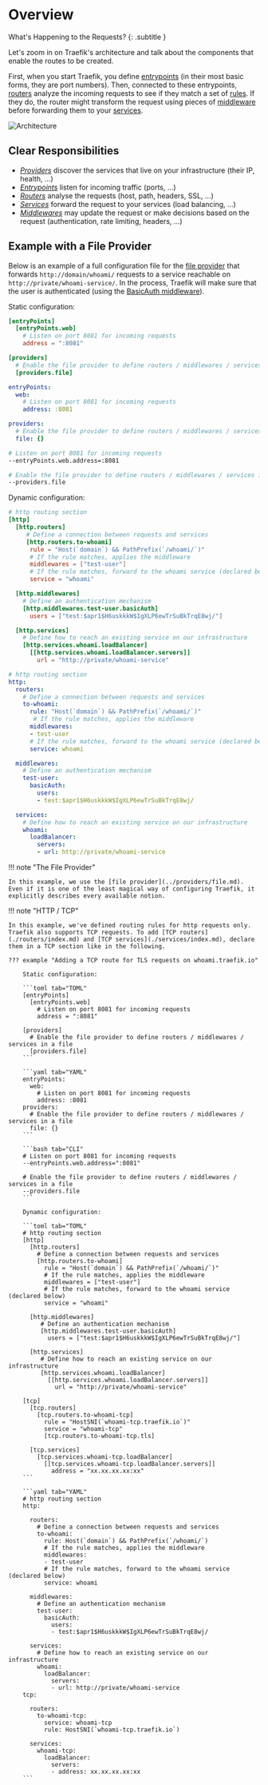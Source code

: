 # Overview

What's Happening to the Requests?
{: .subtitle }

Let's zoom in on Traefik's architecture and talk about the components that enable the routes to be created.

First, when you start Traefik, you define [entrypoints](../entrypoints) (in their most basic forms, they are port numbers).
Then, connected to these entrypoints, [routers](../routers) analyze the incoming requests to see if they match a set of [rules](../routers#rule).
If they do, the router might transform the request using pieces of [middleware](../middlewares/overview.md) before forwarding them to your [services](./services/index.md).

![Architecture](../assets/img/architecture-overview.png)

## Clear Responsibilities

- [_Providers_](../providers/overview.md) discover the services that live on your infrastructure (their IP, health, ...)
- [_Entrypoints_](./entrypoints.md) listen for incoming traffic (ports, ...)
- [_Routers_](./routers/index.md) analyse the requests (host, path, headers, SSL, ...)
- [_Services_](./services/index.md) forward the request to your services (load balancing, ...)
- [_Middlewares_](../middlewares/overview.md) may update the request or make decisions based on the request (authentication, rate limiting, headers, ...)

## Example with a File Provider

Below is an example of a full configuration file for the [file provider](../providers/file.md) that forwards `http://domain/whoami/` requests to a service reachable on `http://private/whoami-service/`.
In the process, Traefik will make sure that the user is authenticated (using the [BasicAuth middleware](../middlewares/basicauth.md)).

Static configuration:

```toml tab="File (TOML)"
[entryPoints]
  [entryPoints.web]
    # Listen on port 8081 for incoming requests
    address = ":8081"

[providers]
  # Enable the file provider to define routers / middlewares / services in a file
  [providers.file]
```

```yaml tab="File (YAML)"
entryPoints:
  web:
    # Listen on port 8081 for incoming requests
    address: :8081

providers:
  # Enable the file provider to define routers / middlewares / services in a file
  file: {}
```

```bash tab="CLI"
# Listen on port 8081 for incoming requests
--entryPoints.web.address=:8081

# Enable the file provider to define routers / middlewares / services in a file
--providers.file
```

Dynamic configuration:

```toml tab="TOML"
# http routing section
[http]
  [http.routers]
     # Define a connection between requests and services
     [http.routers.to-whoami]
      rule = "Host(`domain`) && PathPrefix(`/whoami/`)"
      # If the rule matches, applies the middleware
      middlewares = ["test-user"]
      # If the rule matches, forward to the whoami service (declared below)
      service = "whoami"

  [http.middlewares]
    # Define an authentication mechanism
    [http.middlewares.test-user.basicAuth]
      users = ["test:$apr1$H6uskkkW$IgXLP6ewTrSuBkTrqE8wj/"]

  [http.services]
    # Define how to reach an existing service on our infrastructure
    [http.services.whoami.loadBalancer]
      [[http.services.whoami.loadBalancer.servers]]
        url = "http://private/whoami-service"
```

```yaml tab="YAML"
# http routing section
http:
  routers:
    # Define a connection between requests and services
    to-whoami:
      rule: "Host(`domain`) && PathPrefix(`/whoami/`)"
       # If the rule matches, applies the middleware
      middlewares:
      - test-user
      # If the rule matches, forward to the whoami service (declared below)
      service: whoami

  middlewares:
    # Define an authentication mechanism
    test-user:
      basicAuth:
        users:
        - test:$apr1$H6uskkkW$IgXLP6ewTrSuBkTrqE8wj/

  services:
    # Define how to reach an existing service on our infrastructure
    whoami:
      loadBalancer:
        servers:
        - url: http://private/whoami-service
```

!!! note "The File Provider"

    In this example, we use the [file provider](../providers/file.md).
    Even if it is one of the least magical way of configuring Traefik, it explicitly describes every available notion.

!!! note "HTTP / TCP"

    In this example, we've defined routing rules for http requests only.
    Traefik also supports TCP requests. To add [TCP routers](./routers/index.md) and [TCP services](./services/index.md), declare them in a TCP section like in the following.

    ??? example "Adding a TCP route for TLS requests on whoami.traefik.io"

        Static configuration:
        
        ```toml tab="TOML"
        [entryPoints]
          [entryPoints.web]
            # Listen on port 8081 for incoming requests
            address = ":8081"

        [providers]
          # Enable the file provider to define routers / middlewares / services in a file
          [providers.file]
        ```
        
        ```yaml tab="YAML"
        entryPoints:
          web:
            # Listen on port 8081 for incoming requests
            address: :8081
        providers:
          # Enable the file provider to define routers / middlewares / services in a file
          file: {}
        ```
        
        ```bash tab="CLI"
        # Listen on port 8081 for incoming requests
        --entryPoints.web.address=":8081"
        
        # Enable the file provider to define routers / middlewares / services in a file
        --providers.file
        ```
        
        Dynamic configuration:

        ```toml tab="TOML"
        # http routing section
        [http]
          [http.routers]
            # Define a connection between requests and services
            [http.routers.to-whoami]
              rule = "Host(`domain`) && PathPrefix(`/whoami/`)"
              # If the rule matches, applies the middleware
              middlewares = ["test-user"]
              # If the rule matches, forward to the whoami service (declared below)
              service = "whoami"

          [http.middlewares]
             # Define an authentication mechanism
             [http.middlewares.test-user.basicAuth]
               users = ["test:$apr1$H6uskkkW$IgXLP6ewTrSuBkTrqE8wj/"]

          [http.services]
             # Define how to reach an existing service on our infrastructure
             [http.services.whoami.loadBalancer]
               [[http.services.whoami.loadBalancer.servers]]
                 url = "http://private/whoami-service"

        [tcp]
          [tcp.routers]
            [tcp.routers.to-whoami-tcp]
              rule = "HostSNI(`whoami-tcp.traefik.io`)"
              service = "whoami-tcp"
              [tcp.routers.to-whoami-tcp.tls]

          [tcp.services]
            [tcp.services.whoami-tcp.loadBalancer]
              [[tcp.services.whoami-tcp.loadBalancer.servers]]
                address = "xx.xx.xx.xx:xx"
        ```
        
        ```yaml tab="YAML"
        # http routing section
        http:

          routers:
            # Define a connection between requests and services
            to-whoami:
              rule: Host(`domain`) && PathPrefix(`/whoami/`)
              # If the rule matches, applies the middleware
              middlewares:
              - test-user
              # If the rule matches, forward to the whoami service (declared below)
              service: whoami

          middlewares:
            # Define an authentication mechanism
            test-user:
              basicAuth:
                users:
                - test:$apr1$H6uskkkW$IgXLP6ewTrSuBkTrqE8wj/

          services:
            # Define how to reach an existing service on our infrastructure
            whoami:
              loadBalancer:
                servers:
                - url: http://private/whoami-service
        tcp:

          routers:
            to-whoami-tcp:
              service: whoami-tcp
              rule: HostSNI(`whoami-tcp.traefik.io`)

          services:
            whoami-tcp:
              loadBalancer:
                servers:
                - address: xx.xx.xx.xx:xx
        ```
